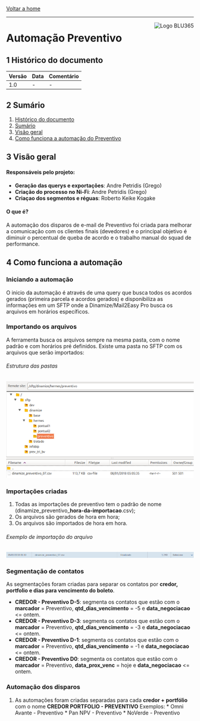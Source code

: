 [Voltar a home](../../readme.md)
___
<img src=".imgantifraude/logoblu365.png" alt="Logo BLU365" title="BLU365" align="right" height="60"/>

Automação Preventivo
======

## 1 Histórico do documento

Versão | Data | Comentário
---|---|---
1.0 | - | -

## 2 Sumário
  1. [Histórico do documento](#1-histórico-do-documento)
  2. [Sumário](#2-sumário)
  3. [Visão geral](#3-visão-geral)
  4. [Como funciona a automação do Preventivo](#4-como-funciona-a-automacao-do-preventivo)

## 3 Visão geral

#### Responsáveis pelo projeto:

  - **Geração das querys e exportações**: Andre Petridis (Grego)
  - **Criação do processo no Ni-Fi**: Andre Petridis (Grego)
  - **Criaçao dos segmentos e réguas**: Roberto Keike Kogake

#### O que é?

  A automação dos disparos de e-mail de Preventivo foi criada para melhorar a comunicação com os clientes finais (devedores) e o principal objetivo é diminuir o  percentual de queba de acordo e o trabalho manual do squad de performance.

## 4 Como funciona a automação

### Iniciando a automação
  O inicio da automação é através de uma query que busca todos os acordos gerados (primeira parcela e acordos gerados) e disponibiliza as informações em um SFTP  onde a Dinamize/Mail2Easy Pro busca os arquivos em horários específicos.

### Importando os arquivos

  A ferramenta busca os arquivos sempre na mesma pasta, com o nome padrão e com horários pré definidos.
  Existe uma pasta no SFTP com os arquivos que serão importados:

 ###### Estrutura das pastas
 ![authorization](img-auto-prev/pastas-sftp.png)

### Importações criadas
  1. Todas as importações de preventivo tem o padrão de nome (dinamize_preventivo_**hora-da-importacao**.csv);
  2. Os arquivos são gerados de hora em hora;
  3. Os arquivos são importados de hora em hora.
 

 ###### Exemplo de importação do arquivo
 ![authorization](img-auto-prev/import-prev.png)

### Segmentação de contatos

 As segmentações foram criadas para separar os contatos por **credor, portfolio e dias para vencimento do boleto**.
  * **CREDOR - Preventivo D-5**: segmenta os contatos que estão com o **marcador** = Preventivo, **qtd_dias_vencimento** = -5 e **data_negociacao** <= ontem.
  * **CREDOR - Preventivo D-3**: segmenta os contatos que estão com o **marcador** = Preventivo, **qtd_dias_vencimento** = -3 e **data_negociacao** <= ontem.
  * **CREDOR - Preventivo D-1**: segmenta os contatos que estão com o **marcador** = Preventivo, **qtd_dias_vencimento** = -1 e **data_negociacao** <= ontem.
  * **CREDOR - Preventivo D0**: segmenta os contatos que estão com o **marcador** = Preventivo, **data_prox_venc** = hoje e **data_negociacao** <= ontem.

### Automação dos disparos

  1. As automações foram criadas separadas para cada **credor + portfólio** com o nome **CREDOR PORTFOLIO - PREVENTIVO**
  Exemplos: 
    * Omni Avante - Preventivo 
    * Pan NPV - Preventivo
    * NoVerde - Preventivo

  
